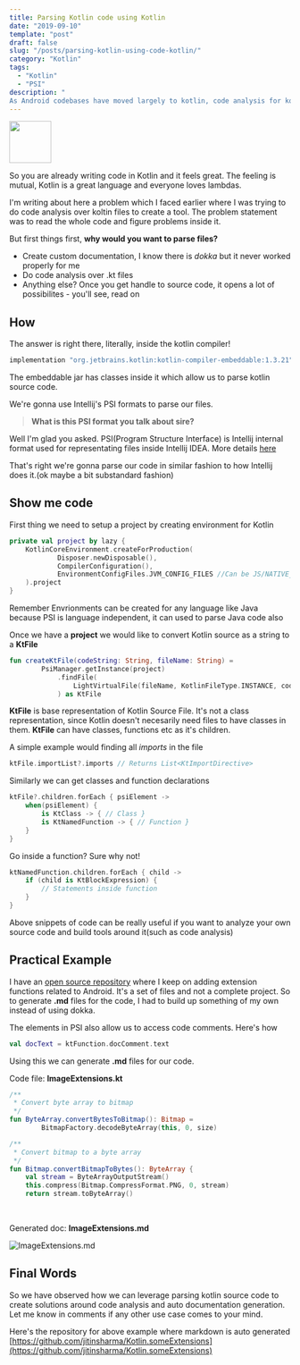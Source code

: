 ```yaml
---
title: Parsing Kotlin code using Kotlin
date: "2019-09-10"
template: "post"
draft: false
slug: "/posts/parsing-kotlin-using-code-kotlin/"
category: "Kotlin"
tags:
  - "Kotlin"
  - "PSI"
description: "
As Android codebases have moved largely to kotlin, code analysis for kotlin code presents itself as a unique problem with a utterly simple solution."
---
```


<img src="/media/parsing-kotlin-using-code-kotlin/logo.svg" width="75" height="75"/>

So you are already writing code in Kotlin and it feels great. The feeling is mutual, Kotlin is a great language and everyone loves lambdas.

I'm writing about here a problem which I faced earlier where I was trying to do code analysis over koltin files to create a tool. The problem statement was to read the whole code and figure problems inside it.

But first things first, **why would you want to parse files?**

- Create custom documentation, I know there is *dokka* but it never worked properly for me
- Do code analysis over .kt files
- Anything else? Once you get handle to source code, it opens a lot of possibilites - you'll see, read on

## How
The answer is right there, literally, inside the kotlin compiler!

```groovy
implementation "org.jetbrains.kotlin:kotlin-compiler-embeddable:1.3.21"
```

The embeddable jar has classes inside it which allow us to parse kotlin source code.

We're gonna use Intellij's PSI formats to parse our files.

>**What is this PSI format you talk about sire?**

Well I'm glad you asked. PSI(Program Structure Interface) is Intellij internal format used for representating files inside Intellij IDEA. More details [here](https://www.jetbrains.org/intellij/sdk/docs/basics/architectural_overview/psi.html)

That's right we're gonna parse our code in similar fashion to how Intellij does it.(ok maybe a bit substandard fashion)

## Show me code

First thing we need to setup a project by creating environment for Kotlin

```kotlin
private val project by lazy {
    KotlinCoreEnvironment.createForProduction(
            Disposer.newDisposable(),
            CompilerConfiguration(),
            EnvironmentConfigFiles.JVM_CONFIG_FILES //Can be JS/NATIVE_CONFIG_FILES for non JVM projects
    ).project
}
```

Remember Envrionments can be created for any language like Java because PSI is language independent, it can used to parse Java code also

Once we have a **project** we would like to convert Kotlin source as a string to a **KtFile**

```kotlin
fun createKtFile(codeString: String, fileName: String) =
        PsiManager.getInstance(project)
            .findFile(
                LightVirtualFile(fileName, KotlinFileType.INSTANCE, codeString)
            ) as KtFile
```

**KtFile** is base representation of Kotlin Source File. It's not a class representation, since Kotlin doesn't necesarily need files to have classes in them. **KtFile** can have classes, functions etc as it's children.

A simple example would finding all *imports* in the file
```kotlin
ktFile.importList?.imports // Returns List<KtImportDirective>
```

Similarly we can get classes and function declarations
```kotlin
ktFile?.children.forEach { psiElement -> 
    when(psiElement) {
        is KtClass -> { // Class }
        is KtNamedFunction -> { // Function }
    }
}
```

Go inside a function? Sure why not!
```kotlin
ktNamedFunction.children.forEach { child ->
    if (child is KtBlockExpression) {
        // Statements inside function
    }
}
```

Above snippets of code can be really useful if you want to analyze your own source code and build tools around it(such as code analysis)

## Practical Example

I have an [open source repository](https://github.com/jitinsharma/Kotlin.someExtensions) where I keep on adding extension functions related to Android. It's a set of files and not a complete project. So to generate **.md** files for the code, I had to build up something of my own instead of using dokka.

The elements in PSI also allow us to access code comments. Here's how
```kotlin
val docText = ktFunction.docComment.text
```

Using this we can generate **.md** files for our code.

Code file: **ImageExtensions.kt**
```kotlin
/**
 * Convert byte array to bitmap
 */
fun ByteArray.convertBytesToBitmap(): Bitmap =
        BitmapFactory.decodeByteArray(this, 0, size)

/**
 * Convert bitmap to a byte array
 */
fun Bitmap.convertBitmapToBytes(): ByteArray {
    val stream = ByteArrayOutputStream()
    this.compress(Bitmap.CompressFormat.PNG, 0, stream)
    return stream.toByteArray()
```
<br>

Generated doc: **ImageExtensions.md**

![ImageExtensions.md](/media/parsing-kotlin-files-kotlin/image-extensions-doc.png)

## Final Words

So we have observed how we can leverage parsing kotlin source code to create solutions around code analysis and auto documentation generation. Let me know in comments if any other use case comes to your mind.

Here's the repository for above example where markdown is auto generated
[https://github.com/jitinsharma/Kotlin.someExtensions](https://github.com/jitinsharma/Kotlin.someExtensions)